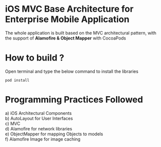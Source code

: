# iOS MVC Base Architecture for Enterprise Mobile Application 


The whole application is built based on the MVC architectural pattern, with the support of  **Alamofire & Object Mapper** with CocoaPods

# How to build ?

Open terminal and type the below command to install the libraries <br/>

``` pod install ```


# Programming Practices Followed

a) iOS Architectural Components <br/>
b) AutoLayout for User Interfaces  <br/>
c) MVC <br/>
d) Alamofire for network libraries <br/>
e) ObjectMapper for mapping Objects to models <br/>
f) Alamofire Image for image caching <br/>
